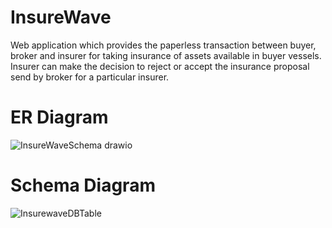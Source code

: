 # InsureWave
Web application which provides the paperless transaction between buyer, broker and insurer for taking insurance of assets available in buyer vessels.
Insurer can make the decision to reject or accept the insurance proposal send by broker for a particular insurer.

  <h1>ER Diagram</h1>


![InsureWaveSchema drawio](https://user-images.githubusercontent.com/47166746/160793551-5d5e31bb-fab1-4f17-82d1-fef784c66067.png)


  <h1>Schema Diagram</h1>
  
  
![InsurewaveDBTable](https://user-images.githubusercontent.com/47166746/160793836-200ac987-f567-41df-8493-29506203afe4.png)

